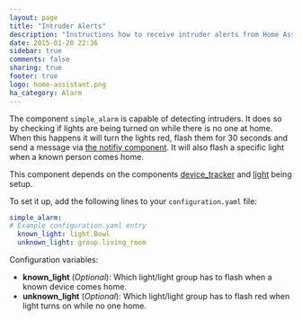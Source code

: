 ```yaml
---
layout: page
title: "Intruder Alerts"
description: "Instructions how to receive intruder alerts from Home Assistant."
date: 2015-01-20 22:36
sidebar: true
comments: false
sharing: true
footer: true
logo: home-assistant.png
ha_category: Alarm
---
```



The component `simple_alarm` is capable of detecting intruders. It does so by checking if lights are being turned on while there is no one at home. When this happens it will turn the lights red, flash them for 30 seconds and send a message via [the notifiy component]({{site_root}}/components/notify/). It will also flash a specific light when a known person comes home.

This component depends on the components [device_tracker]({{site_root}}/components/device_tracker/) and [light]({{site_root}}/components/light/) being setup.

To set it up, add the following lines to your `configuration.yaml` file:

```yaml
simple_alarm:
# Example configuration.yaml entry
  known_light: light.Bowl
  unknown_light: group.living_room
```

Configuration variables:

- **known_light** (*Optional*): Which light/light group has to flash when a known device comes home.
- **unknown_light** (*Optional*): Which light/light group has to flash red when light turns on while no one home.

